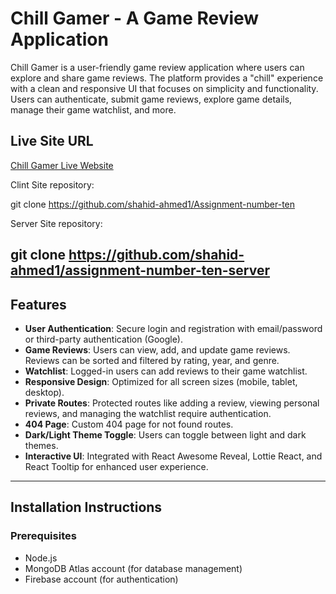 # Chill Gamer - A Game Review Application

Chill Gamer is a user-friendly game review application where users can explore and share game reviews. The platform provides a "chill" experience with a clean and responsive UI that focuses on simplicity and functionality. Users can authenticate, submit game reviews, explore game details, manage their game watchlist, and more.

## Live Site URL
[Chill Gamer Live Website](https://your-site-url.com)

 Clint Site  repository:
 
   git clone https://github.com/shahid-ahmed1/Assignment-number-ten

 Server Site  repository:
 
   git clone https://github.com/shahid-ahmed1/assignment-number-ten-server
---

## Features

- **User Authentication**: Secure login and registration with email/password or third-party authentication (Google).
- **Game Reviews**: Users can view, add, and update game reviews. Reviews can be sorted and filtered by rating, year, and genre.
- **Watchlist**: Logged-in users can add reviews to their game watchlist.
- **Responsive Design**: Optimized for all screen sizes (mobile, tablet, desktop).
- **Private Routes**: Protected routes like adding a review, viewing personal reviews, and managing the watchlist require authentication.
- **404 Page**: Custom 404 page for not found routes.
- **Dark/Light Theme Toggle**: Users can toggle between light and dark themes.
- **Interactive UI**: Integrated with React Awesome Reveal, Lottie React, and React Tooltip for enhanced user experience.

---

## Installation Instructions

### Prerequisites
- Node.js
- MongoDB Atlas account (for database management)
- Firebase account (for authentication)


